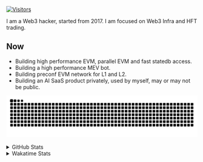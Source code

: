 <!-- markdownlint-disable MD041 MD010 MD033 -->
[![Visitors](https://api.visitorbadge.io/api/daily?path=Akagi201%2FAkagi201&label=Visitors%20Today&countColor=%2337d67a)](https://visitorbadge.io/status?path=Akagi201%2FAkagi201)

I am a Web3 hacker, started from 2017. I am focused on Web3 Infra and HFT trading.

## Now

* Building high performance EVM, parallel EVM and fast statedb access.
* Building a high performance MEV bot.
* Building preconf EVM network for L1 and L2.
* Building an AI SaaS product privately, used by myself, may or may not be public.

[![github contribution grid snake animation](https://raw.githubusercontent.com/Akagi201/Akagi201/output/github-contribution-grid-snake.svg#gh-light-mode-only)](https://github.com/Akagi201)

<details>
<summary>GitHub Stats</summary>
  <a href="https://github.com/Akagi201"><img alt="Profile Detail" src="https://raw.githubusercontent.com/Akagi201/Akagi201/master/profile-summary-card-output/dracula/0-profile-details.svg" /></a>
  <a href="https://github.com/Akagi201"><img alt="Github Stats" src="https://raw.githubusercontent.com/Akagi201/Akagi201/master/profile-summary-card-output/dracula/3-stats.svg" /></a>
  <a href="https://github.com/Akagi201"><img alt="Lang By Commits" src="https://raw.githubusercontent.com/Akagi201/Akagi201/master/profile-summary-card-output/dracula/2-most-commit-language.svg" /></a>
</details>

<details>
<summary>Wakatime Stats</summary>
<br>

<!--START_SECTION:waka-->

```txt
From: 14 August 2024 - To: 21 August 2024

Total Time: 51 hrs 59 mins

Other        32 hrs 42 mins  ███████████████▓░░░░░░░░░   62.91 %
Rust         7 hrs 36 mins   ███▓░░░░░░░░░░░░░░░░░░░░░   14.63 %
sh           4 hrs 34 mins   ██▒░░░░░░░░░░░░░░░░░░░░░░   08.79 %
Go           2 hrs 37 mins   █▒░░░░░░░░░░░░░░░░░░░░░░░   05.05 %
Solidity     2 hrs 30 mins   █▒░░░░░░░░░░░░░░░░░░░░░░░   04.83 %
Markdown     1 hr 21 mins    ▓░░░░░░░░░░░░░░░░░░░░░░░░   02.60 %
TypeScript   22 mins         ▒░░░░░░░░░░░░░░░░░░░░░░░░   00.73 %
TOML         8 mins          ░░░░░░░░░░░░░░░░░░░░░░░░░   00.26 %
Text         2 mins          ░░░░░░░░░░░░░░░░░░░░░░░░░   00.07 %
JSON         1 min           ░░░░░░░░░░░░░░░░░░░░░░░░░   00.06 %
```

<!--END_SECTION:waka-->

</details>
